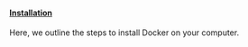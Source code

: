 <h4 id="spots"><a href="#spots">Installation</a></h4>
Here, we outline the steps to install Docker on your computer.